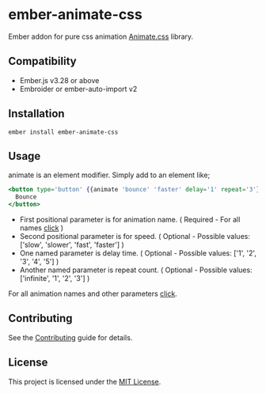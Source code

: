 # ember-animate-css

Ember addon for pure css animation [Animate.css](https://animate.style/) library.

## Compatibility

- Ember.js v3.28 or above
- Embroider or ember-auto-import v2

## Installation

```
ember install ember-animate-css
```

## Usage

animate is an element modifier. Simply add to an element like;

```handlebars
<button type='button' {{animate 'bounce' 'faster' delay='1' repeat='3'}}>
  Bounce
</button>
```

- First positional parameter is for animation name. ( Required - For all names [click](https://animate.style/) )
- Second positional parameter is for speed. ( Optional - Possible values: ['slow', 'slower', 'fast', 'faster'] )
- One named parameter is delay time. ( Optional - Possible values: ['1', '2', '3', '4', '5'] )
- Another named parameter is repeat count. ( Optional - Possible values: ['infinite', '1', '2', '3'] )

For all animation names and other parameters [click](https://animate.style/).

## Contributing

See the [Contributing](CONTRIBUTING.md) guide for details.

## License

This project is licensed under the [MIT License](LICENSE.md).
